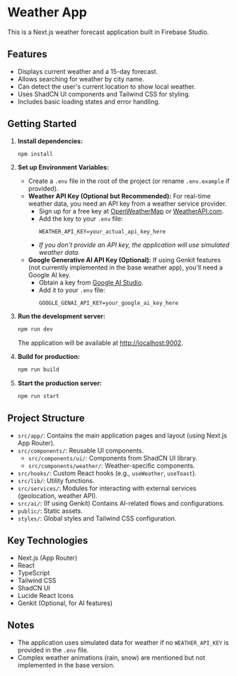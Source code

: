 # Weather App

This is a Next.js weather forecast application built in Firebase Studio.

## Features

- Displays current weather and a 15-day forecast.
- Allows searching for weather by city name.
- Can detect the user's current location to show local weather.
- Uses ShadCN UI components and Tailwind CSS for styling.
- Includes basic loading states and error handling.

## Getting Started

1.  **Install dependencies:**
    ```bash
    npm install
    ```

2.  **Set up Environment Variables:**
    - Create a `.env` file in the root of the project (or rename `.env.example` if provided).
    - **Weather API Key (Optional but Recommended):** For real-time weather data, you need an API key from a weather service provider.
        - Sign up for a free key at [OpenWeatherMap](https://openweathermap.org/appid) or [WeatherAPI.com](https://www.weatherapi.com/).
        - Add the key to your `.env` file:
          ```env
          WEATHER_API_KEY=your_actual_api_key_here
          ```
        - *If you don't provide an API key, the application will use simulated weather data.*
    - **Google Generative AI API Key (Optional):** If using Genkit features (not currently implemented in the base weather app), you'll need a Google AI key.
        - Obtain a key from [Google AI Studio](https://aistudio.google.com/app/apikey).
        - Add it to your `.env` file:
          ```env
          GOOGLE_GENAI_API_KEY=your_google_ai_key_here
          ```

3.  **Run the development server:**
    ```bash
    npm run dev
    ```
    The application will be available at [http://localhost:9002](http://localhost:9002).

4.  **Build for production:**
    ```bash
    npm run build
    ```

5.  **Start the production server:**
    ```bash
    npm run start
    ```

## Project Structure

- `src/app/`: Contains the main application pages and layout (using Next.js App Router).
- `src/components/`: Reusable UI components.
    - `src/components/ui/`: Components from ShadCN UI library.
    - `src/components/weather/`: Weather-specific components.
- `src/hooks/`: Custom React hooks (e.g., `useWeather`, `useToast`).
- `src/lib/`: Utility functions.
- `src/services/`: Modules for interacting with external services (geolocation, weather API).
- `src/ai/`: (If using Genkit) Contains AI-related flows and configurations.
- `public/`: Static assets.
- `styles/`: Global styles and Tailwind CSS configuration.

## Key Technologies

- Next.js (App Router)
- React
- TypeScript
- Tailwind CSS
- ShadCN UI
- Lucide React Icons
- Genkit (Optional, for AI features)

## Notes

- The application uses simulated data for weather if no `WEATHER_API_KEY` is provided in the `.env` file.
- Complex weather animations (rain, snow) are mentioned but not implemented in the base version.
